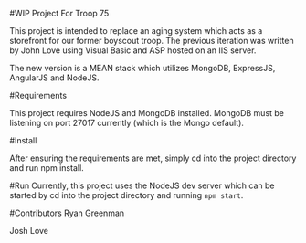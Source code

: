#WIP Project For Troop 75

This project is intended to replace an aging system which acts as a storefront for our former boyscout troop. The previous iteration was written by John Love using Visual Basic and ASP hosted on an IIS server. 

The new version is a MEAN stack which utilizes MongoDB, ExpressJS, AngularJS and NodeJS. 

#Requirements

This project requires NodeJS and MongoDB installed. MongoDB must be listening on port 27017 currently (which is the Mongo default).

#Install

After ensuring the requirements are met, simply cd into the project directory and run npm install.

#Run
Currently, this project uses the NodeJS dev server which can be started by cd into the project directory and running ```npm start```.

#Contributors
Ryan Greenman

Josh Love
